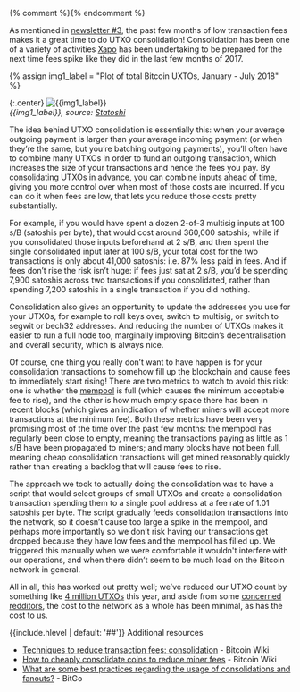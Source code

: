 {% comment %}<!--
Copyright 2018 Anthony Towns
-->{% endcomment %}

As mentioned in [newsletter #3][newsletter 3], the past few months of low
transaction fees makes it a great time to do UTXO consolidation!
Consolidation has been one of a variety of activities [Xapo][Xapo] has been
undertaking to be prepared for the next time fees spike like they did in the
last few months of 2017.

{% assign img1_label = "Plot of total Bitcoin UXTOs, January - July 2018" %}

{:.center}
![{{img1_label}}](/img/posts/utxo-consolidation-2018.png)<br>
*{{img1_label}},
source: [Statoshi](https://statoshi.info/dashboard/db/unspent-transaction-output-set?panelId=6&fullscreen&from=1514759562608&to=1532039707168)*

[newsletter 3]: /en/newsletters/2018/07/10/#dashboard-items
[Xapo]: https://www.xapo.com/

The idea behind UTXO consolidation is essentially this: when your average
outgoing payment is larger than your average incoming payment (or when they’re
the same, but you’re batching outgoing payments), you’ll often have to combine
many UTXOs in order to fund an outgoing transaction, which increases the size
of your transactions and hence the fees you pay. By consolidating UTXOs in
advance, you can combine inputs ahead of time, giving you more
control over when most of those costs are incurred. If you can do it when
fees are low, that lets you reduce those costs pretty substantially.

For example, if you would have spent a dozen 2-of-3 multisig inputs at 100 s/B
(satoshis per byte), that would cost around 360,000 satoshis; while if you
consolidated those inputs beforehand at 2 s/B, and then spent the single
consolidated input later at 100 s/B, your total cost for the two transactions
is only about 41,000 satoshis: i.e. 87% less paid in fees. And if fees don’t
rise the risk isn’t huge: if fees just sat at 2 s/B, you’d be spending 7,900
satoshis across two transactions if you consolidated, rather than spending
7,200 satoshis in a single transaction if you did nothing.

Consolidation also gives an opportunity to update the addresses you use for
your UTXOs, for example to roll keys over, switch to multisig, or switch to
segwit or bech32 addresses. And reducing the number of UTXOs makes it easier to
run a full node too, marginally improving Bitcoin’s decentralisation and
overall security, which is always nice.

Of course, one thing you really don’t want to have happen is for your
consolidation transactions to somehow fill up the blockchain and cause fees to
immediately start rising! There are two metrics to watch to avoid this risk:
one is whether the [mempool][mempool] is full (which causes the minimum
acceptable fee to rise), and the other is how much empty space there has been
in recent blocks (which gives an indication of whether miners will accept more
transactions at the minimum fee). Both these metrics have been very promising
most of the time over the past few months: the mempool has regularly been close
to empty, meaning the transactions paying as little as 1 s/B have been
propagated to miners; and many blocks have not been full, meaning cheap
consolidation transactions will get mined reasonably quickly rather than
creating a backlog that will cause fees to rise.

[mempool]: https://statoshi.info/dashboard/db/memory-pool?panelId=1&fullscreen&from=1509458400000&to=1531813659334&theme=dark

The approach we took to actually doing the consolidation was to have a script
that would select groups of small UTXOs and create a consolidation transaction
spending them to a single pool address at a fee rate of 1.01 satoshis per byte.
The script gradually feeds consolidation transactions into the network, so it
doesn’t cause too large a spike in the mempool, and perhaps more importantly so
we don’t risk having our transactions get dropped because they have low fees
and the mempool has filled up. We triggered this manually when we were
comfortable it wouldn't interfere with our operations, and when there didn’t seem
to be much load on the Bitcoin network in general.

All in all, this has worked out pretty well; we’ve reduced our UTXO count by
something like [4 million UTXOs][4 million UTXOs] this year, and aside from
some [concerned][redditors1] [redditors][redditors2], the cost to the network
as a whole has been minimal, as has the cost to us.

[4 million UTXOs]: https://www.oxt.me/entity/Xapo
[redditors1]: https://www.reddit.com/r/BitcoinDiscussion/comments/8ocyc9/massive_consolidation_currently_underway/
[redditors2]: https://www.reddit.com/r/Bitcoin/comments/8p3y5b/does_xapo_spamming_the_blockchain/

{{include.hlevel | default: '##'}} Additional resources

- [Techniques to reduce transaction fees: consolidation](https://en.bitcoin.it/wiki/Techniques_to_reduce_transaction_fees#Consolidation) - Bitcoin Wiki
- [How to cheaply consolidate coins to reduce miner fees](https://en.bitcoin.it/wiki/How_to_cheaply_consolidate_coins_to_reduce_miner_fees) - Bitcoin Wiki
- [What are some best practices regarding the usage of consolidations and fanouts?](https://bitgo.freshdesk.com/support/solutions/articles/27000044185-what-are-some-best-practices-regarding-the-usage-of-consolidations-and-fanouts-) - BitGo
